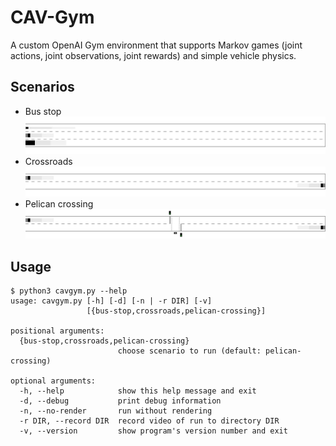# CAV-Gym
A custom OpenAI Gym environment that supports Markov games (joint actions, joint observations, joint rewards) and simple vehicle physics.

## Scenarios

- Bus stop
![](demos/bus_stop.gif)
- Crossroads
![](demos/crossroads.gif)
- Pelican crossing
![](demos/pelican_crossing.gif)

## Usage
```
$ python3 cavgym.py --help
usage: cavgym.py [-h] [-d] [-n | -r DIR] [-v]
                 [{bus-stop,crossroads,pelican-crossing}]

positional arguments:
  {bus-stop,crossroads,pelican-crossing}
                        choose scenario to run (default: pelican-crossing)

optional arguments:
  -h, --help            show this help message and exit
  -d, --debug           print debug information
  -n, --no-render       run without rendering
  -r DIR, --record DIR  record video of run to directory DIR
  -v, --version         show program's version number and exit
```
